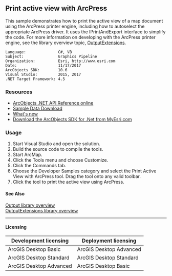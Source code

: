## Print active view with ArcPress

This sample demonstrates how to print the active view of a map document using the ArcPress printer engine, including how to autoselect the appropriate ArcPress driver. It uses the IPrintAndExport interface to simplify the code. For more information on developing with the ArcPress printer engine, see the library overview topic, [OutputExtensions](http://29ba1177-a977-4e95-b55d-78a640ceb730).  


<!-- TODO: Fill this section below with metadata about this sample-->
```
Language:              C#, VB
Subject:               Graphics Pipeline
Organization:          Esri, http://www.esri.com
Date:                  11/17/2017
ArcObjects SDK:        10.6
Visual Studio:         2015, 2017
.NET Target Framework: 4.5
```

### Resources

* [ArcObjects .NET API Reference online](http://desktop.arcgis.com/en/arcobjects/latest/net/webframe.htm)  
* [Sample Data Download](../../releases)  
* [What's new](http://desktop.arcgis.com/en/arcobjects/latest/net/webframe.htm#05247c04-bfd9-4e36-ae09-bc6e833c3b14.htm)  
* [Download the ArcObjects SDK for .Net from MyEsri.com](https://my.esri.com/)  

### Usage
1. Start Visual Studio and open the solution.  
1. Build the source code to compile the tools.  
1. Start ArcMap.  
1. Click the Tools menu and choose Customize.   
1. Click the Commands tab.  
1. Choose the Developer Samples category and select the Print Active View with ArcPress tool. Drag the tool onto any valid toolbar.  
1. Click the tool to print the active view using ArcPress.  







#### See Also  
[Output library overview](http://desktop.arcgis.com/search/?q=Output%20library%20overview&p=0&language=en&product=arcobjects-sdk-dotnet&version=&n=15&collection=help)  
[OutputExtensions library overview](http://desktop.arcgis.com/search/?q=OutputExtensions%20library%20overview&p=0&language=en&product=arcobjects-sdk-dotnet&version=&n=15&collection=help)  


---------------------------------

#### Licensing  
| Development licensing | Deployment licensing | 
| ------------- | ------------- | 
| ArcGIS Desktop Basic | ArcGIS Desktop Advanced |  
| ArcGIS Desktop Standard | ArcGIS Desktop Standard |  
| ArcGIS Desktop Advanced | ArcGIS Desktop Basic |  



